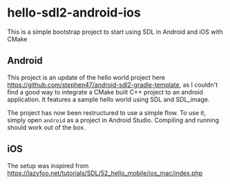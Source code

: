 # hello-sdl2-android-ios

This is a simple bootstrap project to start using SDL in Android and iOS with CMake

## Android
This project is an update of the hello world project here https://github.com/stephen47/android-sdl2-gradle-template, as I couldn't find a good way to integrate a CMake built C++ project to an android application.
It features a sample hello world using SDL and SDL_image.

The project has now been restructured to use a simple flow. To use it, simply open `android` as a project in Android Studio. Compiling and running should work out of the box.

## iOS
The setup was inspired from https://lazyfoo.net/tutorials/SDL/52_hello_mobile/ios_mac/index.php